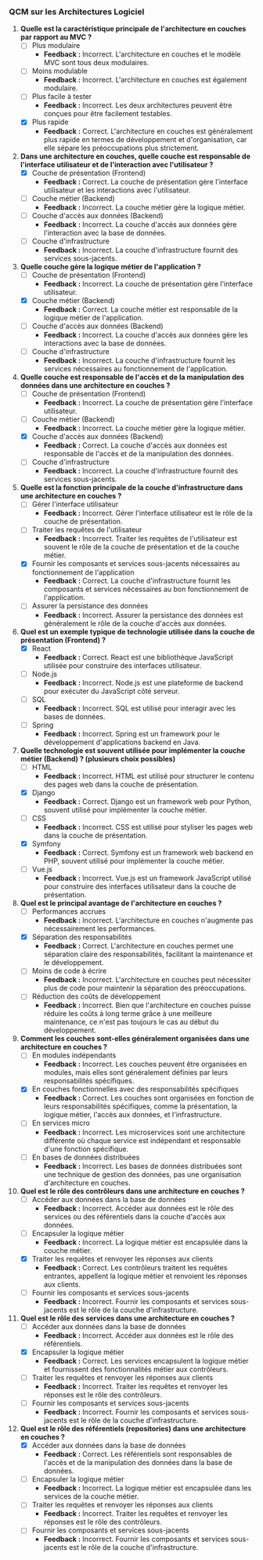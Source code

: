 ### QCM sur les Architectures Logiciel

1. **Quelle est la caractéristique principale de l'architecture en couches par rapport au MVC ?**
   - [ ] Plus modulaire
     - **Feedback :** Incorrect. L'architecture en couches et le modèle MVC sont tous deux modulaires.
   - [ ] Moins modulable
     - **Feedback :** Incorrect. L'architecture en couches est également modulaire.
   - [ ] Plus facile à tester
     - **Feedback :** Incorrect. Les deux architectures peuvent être conçues pour être facilement testables.
   - [x] Plus rapide
     - **Feedback :** Correct. L'architecture en couches est généralement plus rapide en termes de développement et d'organisation, car elle sépare les préoccupations plus strictement.

2. **Dans une architecture en couches, quelle couche est responsable de l'interface utilisateur et de l'interaction avec l'utilisateur ?**
   - [x] Couche de présentation (Frontend)
     - **Feedback :** Correct. La couche de présentation gère l'interface utilisateur et les interactions avec l'utilisateur.
   - [ ] Couche métier (Backend)
     - **Feedback :** Incorrect. La couche métier gère la logique métier.
   - [ ] Couche d'accès aux données (Backend)
     - **Feedback :** Incorrect. La couche d'accès aux données gère l'interaction avec la base de données.
   - [ ] Couche d'infrastructure
     - **Feedback :** Incorrect. La couche d'infrastructure fournit des services sous-jacents.

3. **Quelle couche gère la logique métier de l'application ?**
   - [ ] Couche de présentation (Frontend)
     - **Feedback :** Incorrect. La couche de présentation gère l'interface utilisateur.
   - [x] Couche métier (Backend)
     - **Feedback :** Correct. La couche métier est responsable de la logique métier de l'application.
   - [ ] Couche d'accès aux données (Backend)
     - **Feedback :** Incorrect. La couche d'accès aux données gère les interactions avec la base de données.
   - [ ] Couche d'infrastructure
     - **Feedback :** Incorrect. La couche d'infrastructure fournit les services nécessaires au fonctionnement de l'application.

4. **Quelle couche est responsable de l'accès et de la manipulation des données dans une architecture en couches ?**
   - [ ] Couche de présentation (Frontend)
     - **Feedback :** Incorrect. La couche de présentation gère l'interface utilisateur.
   - [ ] Couche métier (Backend)
     - **Feedback :** Incorrect. La couche métier gère la logique métier.
   - [x] Couche d'accès aux données (Backend)
     - **Feedback :** Correct. La couche d'accès aux données est responsable de l'accès et de la manipulation des données.
   - [ ] Couche d'infrastructure
     - **Feedback :** Incorrect. La couche d'infrastructure fournit des services sous-jacents.

5. **Quelle est la fonction principale de la couche d'infrastructure dans une architecture en couches ?**
   - [ ] Gérer l'interface utilisateur
     - **Feedback :** Incorrect. Gérer l'interface utilisateur est le rôle de la couche de présentation.
   - [ ] Traiter les requêtes de l'utilisateur
     - **Feedback :** Incorrect. Traiter les requêtes de l'utilisateur est souvent le rôle de la couche de présentation et de la couche métier.
   - [x] Fournir les composants et services sous-jacents nécessaires au fonctionnement de l'application
     - **Feedback :** Correct. La couche d'infrastructure fournit les composants et services nécessaires au bon fonctionnement de l'application.
   - [ ] Assurer la persistance des données
     - **Feedback :** Incorrect. Assurer la persistance des données est généralement le rôle de la couche d'accès aux données.

6. **Quel est un exemple typique de technologie utilisée dans la couche de présentation (Frontend) ?**
   - [x] React
     - **Feedback :** Correct. React est une bibliothèque JavaScript utilisée pour construire des interfaces utilisateur.
   - [ ] Node.js
     - **Feedback :** Incorrect. Node.js est une plateforme de backend pour exécuter du JavaScript côté serveur.
   - [ ] SQL
     - **Feedback :** Incorrect. SQL est utilisé pour interagir avec les bases de données.
   - [ ] Spring
     - **Feedback :** Incorrect. Spring est un framework pour le développement d'applications backend en Java.

7. **Quelle technologie est souvent utilisée pour implémenter la couche métier (Backend) ?  (plusieurs choix possibles)**
   - [ ] HTML
     - **Feedback :** Incorrect. HTML est utilisé pour structurer le contenu des pages web dans la couche de présentation.
   - [x] Django
     - **Feedback :** Correct. Django est un framework web pour Python, souvent utilisé pour implémenter la couche métier.
   - [ ] CSS
     - **Feedback :** Incorrect. CSS est utilisé pour styliser les pages web dans la couche de présentation.
   - [x] Symfony
     - **Feedback :** Correct. Symfony est un framework web backend en PHP, souvent utilisé pour implémenter la couche métier.
   - [ ] Vue.js
     - **Feedback :** Incorrect. Vue.js est un framework JavaScript utilisé pour construire des interfaces utilisateur dans la couche de présentation.

8. **Quel est le principal avantage de l'architecture en couches ?**
   - [ ] Performances accrues
     - **Feedback :** Incorrect. L'architecture en couches n'augmente pas nécessairement les performances.
   - [x] Séparation des responsabilités
     - **Feedback :** Correct. L'architecture en couches permet une séparation claire des responsabilités, facilitant la maintenance et le développement.
   - [ ] Moins de code à écrire
     - **Feedback :** Incorrect. L'architecture en couches peut nécessiter plus de code pour maintenir la séparation des préoccupations.
   - [ ] Réduction des coûts de développement
     - **Feedback :** Incorrect. Bien que l'architecture en couches puisse réduire les coûts à long terme grâce à une meilleure maintenance, ce n'est pas toujours le cas au début du développement.

9. **Comment les couches sont-elles généralement organisées dans une architecture en couches ?**
   - [ ] En modules indépendants
     - **Feedback :** Incorrect. Les couches peuvent être organisées en modules, mais elles sont généralement définies par leurs responsabilités spécifiques.
   - [x] En couches fonctionnelles avec des responsabilités spécifiques
     - **Feedback :** Correct. Les couches sont organisées en fonction de leurs responsabilités spécifiques, comme la présentation, la logique métier, l'accès aux données, et l'infrastructure.
   - [ ] En services micro
     - **Feedback :** Incorrect. Les microservices sont une architecture différente où chaque service est indépendant et responsable d'une fonction spécifique.
   - [ ] En bases de données distribuées
     - **Feedback :** Incorrect. Les bases de données distribuées sont une technique de gestion des données, pas une organisation d'architecture en couches.

10. **Quel est le rôle des contrôleurs dans une architecture en couches ?**
    - [ ] Accéder aux données dans la base de données
      - **Feedback :** Incorrect. Accéder aux données est le rôle des services ou des référentiels dans la couche d'accès aux données.
    - [ ] Encapsuler la logique métier
      - **Feedback :** Incorrect. La logique métier est encapsulée dans la couche métier.
    - [x] Traiter les requêtes et renvoyer les réponses aux clients
      - **Feedback :** Correct. Les contrôleurs traitent les requêtes entrantes, appellent la logique métier et renvoient les réponses aux clients.
    - [ ] Fournir les composants et services sous-jacents
      - **Feedback :** Incorrect. Fournir les composants et services sous-jacents est le rôle de la couche d'infrastructure.

11. **Quel est le rôle des services dans une architecture en couches ?**
    - [ ] Accéder aux données dans la base de données
      - **Feedback :** Incorrect. Accéder aux données est le rôle des référentiels.
    - [x] Encapsuler la logique métier
      - **Feedback :** Correct. Les services encapsulent la logique métier et fournissent des fonctionnalités métier aux contrôleurs.
    - [ ] Traiter les requêtes et renvoyer les réponses aux clients
      - **Feedback :** Incorrect. Traiter les requêtes et renvoyer les réponses est le rôle des contrôleurs.
    - [ ] Fournir les composants et services sous-jacents
      - **Feedback :** Incorrect. Fournir les composants et services sous-jacents est le rôle de la couche d'infrastructure.

12. **Quel est le rôle des référentiels (repositories) dans une architecture en couches ?**
    - [x] Accéder aux données dans la base de données
      - **Feedback :** Correct. Les référentiels sont responsables de l'accès et de la manipulation des données dans la base de données.
    - [ ] Encapsuler la logique métier
      - **Feedback :** Incorrect. La logique métier est encapsulée dans les services de la couche métier.
    - [ ] Traiter les requêtes et renvoyer les réponses aux clients
      - **Feedback :** Incorrect. Traiter les requêtes et renvoyer les réponses est le rôle des contrôleurs.
    - [ ] Fournir les composants et services sous-jacents
      - **Feedback :** Incorrect. Fournir les composants et services sous-jacents est le rôle de la couche d'infrastructure.